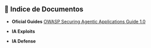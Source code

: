 ## 📂 Indice de Documentos


- **Oficial Guides**
    [OWASP Securing Agentic Applications Guide 1.0](https://github.com/pcanossa/Cybersecurity-Docs/blob/master/07-Inteligencia-Artificial/Guia%20da%20OWASP%20para%20Aplica%C3%A7%C3%B5es%20Ag%C3%AAnticas.md)

- **IA Exploits**

- **IA Defense**